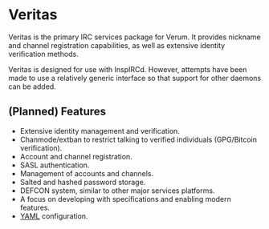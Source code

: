 # Veritas

Veritas is the primary IRC services package for Verum. It provides nickname and channel registration capabilities, as well as extensive identity verification methods.

Veritas is designed for use with InspIRCd. However, attempts have been made to use a relatively generic interface so that support for other daemons can be added.


## (Planned) Features

* Extensive identity management and verification.
* Chanmode/extban to restrict talking to verified individuals (GPG/Bitcoin verification).
* Account and channel registration.
* SASL authentication.
* Management of accounts and channels.
* Salted and hashed password storage.
* DEFCON system, similar to other major services platforms.
* A focus on developing with specifications and enabling modern features.
* [YAML](http://yaml.org/) configuration.
